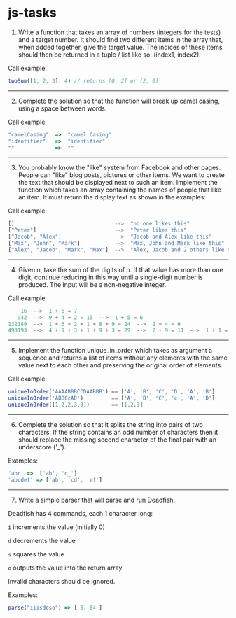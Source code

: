 # js-tasks

1. Write a function that takes an array of numbers (integers for the tests) and a target number. It should find two different items in the array that, when added together, give the target value. The indices of these items should then be returned in a tuple / list like so: (index1, index2).

Call example:

```js
twoSum([1, 2, 3], 4) // returns [0, 2] or [2, 0]
```

---------------


2. Complete the solution so that the function will break up camel casing, using a space between words.

Call example:

```js
"camelCasing"  =>  "camel Casing"
"identifier"   =>  "identifier"
""             =>  ""
```


---------------

3. You probably know the "like" system from Facebook and other pages. People can "like" blog posts, pictures or other items. We want to create the text that should be displayed next to such an item.
Implement the function which takes an array containing the names of people that like an item. It must return the display text as shown in the examples:

Call example:

```js
[]                                -->  "no one likes this"
["Peter"]                         -->  "Peter likes this"
["Jacob", "Alex"]                 -->  "Jacob and Alex like this"
["Max", "John", "Mark"]           -->  "Max, John and Mark like this"
["Alex", "Jacob", "Mark", "Max"]  -->  "Alex, Jacob and 2 others like this"
```

---------------


4. Given n, take the sum of the digits of n. If that value has more than one digit, continue reducing in this way until a single-digit number is produced. The input will be a non-negative integer.

Call example:

```js
    16  -->  1 + 6 = 7
   942  -->  9 + 4 + 2 = 15  -->  1 + 5 = 6
132189  -->  1 + 3 + 2 + 1 + 8 + 9 = 24  -->  2 + 4 = 6
493193  -->  4 + 9 + 3 + 1 + 9 + 3 = 29  -->  2 + 9 = 11  -->  1 + 1 = 2
```

---------------


5. Implement the function unique_in_order which takes as argument a sequence and returns a list of items without any elements with the same value next to each other and preserving the original order of elements.

Call example:

```js
uniqueInOrder('AAAABBBCCDAABBB') == ['A', 'B', 'C', 'D', 'A', 'B']
uniqueInOrder('ABBCcAD')         == ['A', 'B', 'C', 'c', 'A', 'D']
uniqueInOrder([1,2,2,3,3])       == [1,2,3]
```

---------------

6. Complete the solution so that it splits the string into pairs of two characters. If the string contains an odd number of characters then it should replace the missing second character of the final pair with an underscore ('_').

Examples:

```js
'abc' =>  ['ab', 'c_']
'abcdef' => ['ab', 'cd', 'ef']
```

---------------

7. Write a simple parser that will parse and run Deadfish.

Deadfish has 4 commands, each 1 character long:

`i` increments the value (initially 0)

`d` decrements the value

`s` squares the value

`o` outputs the value into the return array

Invalid characters should be ignored.

Examples:

```js
parse("iiisdoso") => [ 8, 64 ]
```
